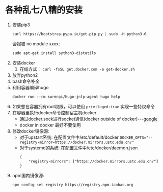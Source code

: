 # 各种乱七八糟的安装

1. 安装pip3
    ```
    curl https://bootstrap.pypa.io/get-pip.py | sudo -H python3.6
    ```
    会报错 no module xxxx;
    ```
    sudo apt-get install python3-distutils 
    ```
2. 安装docker 
    1. 在线方式： 
    ```curl -fsSL get.docker.com -o get-docker.sh```
3. 放弃python2
4. bash命令补全
5. 利用容器编译hugo
    ```
    docker run --rm surenpi/hugo-jnlp-agent hugo help
    ```
6. 如果想在容器拥有root权限，可以使用 
    ```privileged:true```
    实现一些特权命令
7. 在容器里执行docker命令控制宿主机docker
    - 通过docker.sock进行socket通信(docker outside of docker)---[google](https://blog.nestybox.com/2019/09/29/jenkins.html)
    - docker in docker 最好不要使用
8. 修改docker镜像源:
    - 对于upstart系统:
        在配置文件中/etc/default/docker
        ```DOCKER_OPTS="--registry-mirror=https://docker.mirrors.ustc.edu.cn/" ```
    - 对于systemd的系统:
        在配置文件中/etc/docker/daemon.json
        ```
        {
            "registry-mirrors": ["https://docker.mirrors.ustc.edu.cn/"]
        }
        ```
9. npm国内镜像源:
    ```
    npm config set registry https://registry.npm.taobao.org
    ```

     
    
        